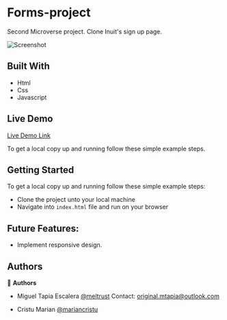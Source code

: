 # Forms-project

Second Microverse project. Clone Inuit's sign up page.

![Screenshot](https://user-images.githubusercontent.com/57421823/70156403-7fd8f400-1679-11ea-9be6-7495bb16014e.png)

## Built With

- Html
- Css
- Javascript

## Live Demo

[Live Demo Link](https://meltrust.github.io/forms-project/)

To get a local copy up and running follow these simple example steps.

## Getting Started

To get a local copy up and running follow these simple example steps:
- Clone the project unto your local machine
- Navigate into `index.html` file and run on your browser

## Future Features:

- Implement responsive design.

## Authors

👤 **Authors**

- Miguel Tapia Escalera [@meltrust](https://github.com/Meltrust) 
Contact: original.mtapia@outlook.com

- Cristu Marian [@mariancristu](https://github.com/mariancristu)
